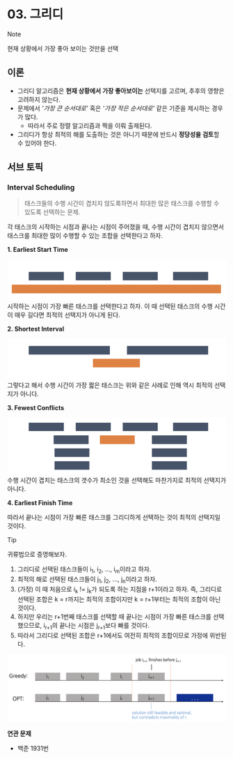 # 03. 그리디

> [!NOTE]
> 현재 상황에서 가장 좋아 보이는 것만을 선택

## 이론
- 그리디 알고리즘은 **현재 상황에서 가장 좋아보이는** 선택지를 고르며, 추후의 영향은 고려하지 않는다.
- 문제에서 *'가장 큰 순서대로'* 혹은 *'가장 작은 순서대로'* 같은 기준을 제시하는 경우가 많다.
    - 따라서 주로 정렬 알고리즘과 짝을 이뤄 출제된다.
- 그리디가 항상 최적의 해를 도출하는 것은 아니기 때문에 반드시 **정당성을 검토**할 수 있어야 한다.

## 서브 토픽
### Interval Scheduling

> 태스크들의 수행 시간이 겹치지 않도록하면서 최대한 많은 태스크를 수행할 수 있도록 선택하는 문제.

각 태스크의 시작하는 시점과 끝나는 시점이 주어졌을 때, 수행 시간이 겹치지 않으면서 태스크를 최대한 많이 수행할 수 있는 조합을 선택한다고 하자.

**1. Earliest Start Time**

![Earliest start time](imgs/partition-start.png)
시작하는 시점이 가장 빠른 태스크를 선택한다고 하자. 이 때 선택된 태스크의 수행 시간이 매우 길다면 최적의 선택지가 아니게 된다.

**2. Shortest Interval**

![Shortest interval](imgs/partition-shortest.png)
그렇다고 해서 수행 시간이 가장 짧은 태스크는 위와 같은 사례로 인해 역시 최적의 선택지가 아니다.

**3. Fewest Conflicts**

![Fewest conflicts](imgs/partition-conflict.png)
수행 시간이 겹치는 태스크의 갯수가 최소인 것을 선택해도 마찬가지로 최적의 선택지가 아니다.

**4. Earliest Finish Time**

따라서 끝나는 시점이 가장 빠른 태스크를 그리디하게 선택하는 것이 최적의 선택지일 것이다.

> [!TIP]
> 귀류법으로 증명해보자.
> 
> 1. 그리디로 선택된 태스크들이 i<sub>1</sub>, i<sub>2</sub>, ..., i<sub>m</sub>이라고 하자.
> 2. 최적의 해로 선택된 태스크들이 j<sub>1</sub>, j<sub>2</sub>, ..., j<sub>n</sub>이라고 하자.
> 3. (가정) 이 때 처음으로 i<sub>k</sub> != j<sub>k</sub>가 되도록 하는 지점을 r+1이라고 하자. 즉, 그리디로 선택된 조합은 k = r까지는 최적의 조합이지만 k = r+1부터는 최적의 조합이 아닌 것이다.
> 4. 하지만 우리는 r+1번째 태스크를 선택할 때 끝나는 시점이 가장 빠른 태스크를 선택했으므로, i<sub>r+1</sub>의 끝나는 시점은 j<sub>r+1</sub>보다 빠를 것이다.
> 5. 따라서 그리디로 선택된 조합은 r+1에서도 여전히 최적의 조합이므로 가정에 위반된다.
>
> ![Interval Partitioning](imgs/partition.png)

**연관 문제**
- 백준 1931번

